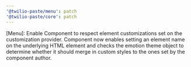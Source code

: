 ```yaml
---
'@twilio-paste/menu': patch
'@twilio-paste/core': patch
---
```


[Menu]: Enable Component to respect element customizations set on the customization provider. Component now enables setting an element name on the underlying HTML element and checks the emotion theme object to determine whether it should merge in custom styles to the ones set by the component author.
